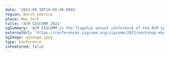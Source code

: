 ```yaml
---
date: '2023-09-10T10:00:00.000Z'
region: North America
place: New York
title: 'ACM SIGCOMM 2023'
ogSummary: 'ACM SIGCOMM is the flagship annual conference of the ACM Special Interest Group on Data Communication.'
externalUrl: 'https://conferences.sigcomm.org/sigcomm/2023/workshop-ebpf.html'
ogImage: ogimage.jpeg
type: Conference
isFeatured: false
---
```

